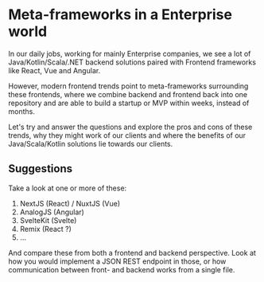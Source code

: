# Meta-frameworks in a Enterprise world

In our daily jobs, working for mainly Enterprise companies, we see a lot of Java/Kotlin/Scala/.NET backend solutions paired with Frontend frameworks like React, Vue and Angular. 

However, modern frontend trends point to meta-frameworks surrounding these frontends, where we combine backend and frontend back into one repository and are able to build a startup or MVP within weeks, instead of months.

Let's try and answer the questions and explore the pros and cons of these trends, why they might work of our clients and where the benefits of our Java/Scala/Kotlin solutions lie towards our clients.

## Suggestions
Take a look at one or more of these:
1. NextJS (React) / NuxtJS (Vue)
2. AnalogJS (Angular)
3. SvelteKit (Svelte)
4. Remix (React ?)
5. ...

And compare these from both a frontend and backend perspective. Look at how you would implement a JSON REST endpoint in those, or how communication between front- and backend works from a single file. 